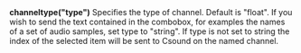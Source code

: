 <a name="channel_type"><h3 style="padding-top: 40px; margin-top: 40px;"></h3></a>
**channeltype("type")** Specifies the type of channel. Default is "float". If you wish to send the text contained in the combobox, for examples the names of a set of audio samples, set type to "string". If type is not set to string the index of the selected item will be sent to Csound on the named channel. 
